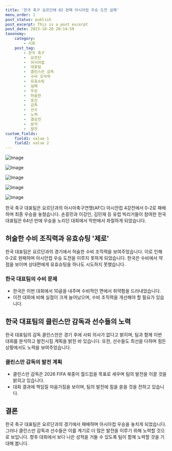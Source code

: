 ```yaml
---
title: '한국 축구 요르단에 02 완패 아시아컵 우승 도전 실패'
menu_order: 1
post_status: publish
post_excerpt: This is a post excerpt
post_date: 2023-10-20 20:14:59
taxonomy:
    category:
        - 사회
    post_tag:
        - 한국 축구
        -  요르단
        -  아시아컵
        -  대표팀
        -  클린스만 감독
        -  수비 조직력
        -  유효슈팅
        -  실패
        -  우승
        -  허술한
        -  포진
        -  감독
        -  선수
        -  노력
        -  결승전
        -  분석
        -  발전
custom_fields:
    field1: value 1
    field2: value 2
---
```


![Image](https://imgnews.pstatic.net/image/087/2024/02/07/0001024867_001_20240207084501168.jpg?type=w647)

![Image](https://imgnews.pstatic.net/image/087/2024/02/07/0001024867_002_20240207084501206.jpg?type=w647)

![Image](https://imgnews.pstatic.net/image/087/2024/02/07/0001024867_003_20240207084501237.jpg?type=w647)

![Image](https://imgnews.pstatic.net/image/087/2024/02/07/0001024867_004_20240207084501278.jpg?type=w647)

![Image](https://imgnews.pstatic.net/image/087/2024/02/07/0001024867_005_20240207084501312.jpg?type=w647)


한국 축구 대표팀은 요르단과의 아시아축구연맹(AFC) 아시안컵 4강전에서 0-2로 패배하며 최종 우승을 놓쳤습니다. 손흥민과 이강인, 김민재 등 유럽 빅리거들이 참여한 한국 대표팀은 64년 만에 우승을 노리던 대회에서 막판에서 좌절하게 되었습니다.

## 허술한 수비 조직력과 유효슈팅 '제로'
한국 대표팀은 요르단과의 경기에서 허술한 수비 조직력을 보여주었습니다. 이로 인해 0-2로 완패하며 아시안컵 우승 도전을 이루지 못하게 되었습니다. 한국은 수비에서 약점을 보이며 상대편에게 유효슈팅을 하나도 시도하지 못했습니다.

### 한국 대표팀의 수비 문제
- 한국은 이번 대회에서 10골을 내주며 수비적인 면에서 취약함을 드러내었습니다.
- 이전 대회에 비해 실점이 크게 늘어났으며, 수비 조직력을 개선해야 할 필요가 있습니다.

## 한국 대표팀의 클린스만 감독과 선수들의 노력
한국 대표팀의 감독 클린스만은 경기 후에 사퇴 의사가 없다고 밝히며, 팀과 함께 이번 대회를 분석하고 발전시킬 계획을 밝힌 바 있습니다. 또한, 선수들도 최선을 다하며 힘든 상황에서도 노력을 보여주었습니다.

### 클린스만 감독의 발전 계획
- 클린스만 감독은 2026 FIFA 북중미 월드컵을 목표로 세우며 팀의 발전을 이끌 것을 밝히고 있습니다.
- 대회 결과에 책임질 마음가짐을 보이며, 팀의 발전에 힘을 쏟을 것을 전하고 있습니다.

## 결론
한국 축구 대표팀은 요르단과의 경기에서 패배하며 아시아컵 우승을 놓치게 되었습니다. 그러나 클린스만 감독과 선수들은 이를 계기로 더 많은 발전을 이루기 위해 노력할 것으로 보입니다. 향후 대회에서 보다 나은 성적을 거둘 수 있도록 팀이 함께 노력할 것을 기대해 봅니다.
